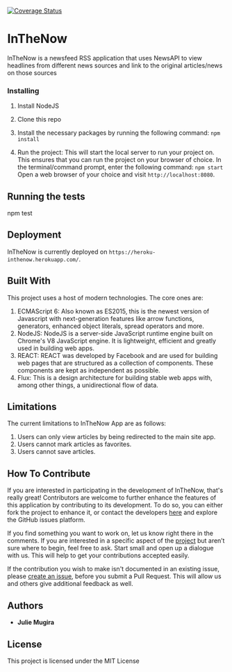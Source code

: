 [![Coverage Status](https://coveralls.io/repos/github/jm-wanja/headlines-news-feed-app/badge.svg)](https://coveralls.io/github/jm-wanja/headlines-news-feed-app)

# InTheNow

InTheNow is a newsfeed RSS application that uses NewsAPI to view headlines from different news sources and link to the original articles/news on those sources

### Installing

1. Install NodeJS
2. Clone this repo
3. Install the necessary packages by running the following command:
`npm install`

4. Run the project: This will start the local server to run your project on. This ensures that you can run the project on your browser of choice. In the terminal/command prompt, enter the following command:
`npm start`
Open a web browser of your choice and visit `http://localhost:8080`.
## Running the tests

npm test

## Deployment

InTheNow is currently deployed on `https://heroku-inthenow.herokuapp.com/`.

## Built With

This project uses a host of modern technologies. The core ones are:

1. ECMAScript 6: Also known as ES2015, this is the newest version of Javascript with next-generation features like arrow functions, generators, enhanced object literals, spread operators and more.
2. NodeJS: NodeJS is a server-side JavaScript runtime engine built on Chrome's V8 JavaScript engine. It is lightweight, efficient and greatly used in building web apps.
3. REACT: REACT was developed by Facebook and are used for building web pages that are structured as a collection of components. These components are kept as independent as possible.
4. Flux: This is a design architecture for building stable web apps with, among other things, a unidirectional flow of data.

## Limitations

The current limitations to InTheNow App are as follows:

1. Users can only view articles by being redirected to the main site app.
2. Users cannot mark articles as favorites.
3. Users cannot save articles.

## How To Contribute

If you are interested in participating in the development of InTheNow, that's really great! Contributors are welcome to further enhance the features of this application by contributing to its development. To do so, you can either fork the project to enhance it, or contact the developers [here](julie.mugira@andela.com) and explore the GitHub issues platform.

If you find something you want to work on, let us know right there in the comments. If you are interested in a specific aspect of the [project](https://github.com/jm-wanja/headlines-news-feed-app/projects) but aren’t sure where to begin, feel free to ask. Start small and open up a dialogue with us. This will help to get your contributions accepted easily.

If the contribution you wish to make isn't documented in an existing issue, please [create an issue](https://github.com/jm-wanja/headlines-news-feed-app/issues), before you submit a Pull Request. This will allow us and others give additional feedback as well.
## Authors

* **Julie Mugira** 

## License

This project is licensed under the MIT License

